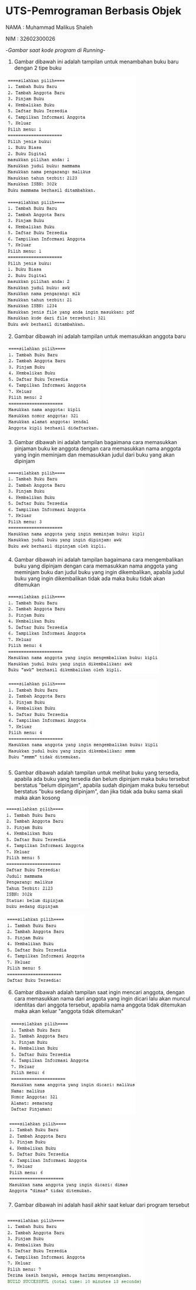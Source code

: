 # UTS-Pemrograman Berbasis Objek

NAMA : Muhammad Malikus Shaleh

NIM : 32602300026

-*Gambar saat kode program di Running*-

1. Gambar dibawah ini adalah tampilan untuk menambahan buku baru dengan 2 tipe buku  

![alt text](https://github.com/malikus-shaleh/UTS-PBO/blob/main/foto%20interaksi%20dengan%20program/1.jpg?raw=true)  

2. Gambar dibawah ini adalah tampilan untuk memasukkan anggota baru

![alt text](https://github.com/malikus-shaleh/UTS-PBO/blob/main/foto%20interaksi%20dengan%20program/2.jpg?raw=true)

3. Gambar dibawah ini adalah tampilan bagaimana cara memasukkan pinjaman buku ke anggota dengan cara memasukkan nama anggota yang ingin meminjam dan memasukkan judul dari buku yang akan dipinjam

![alt text](https://github.com/malikus-shaleh/UTS-PBO/blob/main/foto%20interaksi%20dengan%20program/3.jpg?raw=true)

4. Gambar dibawah ini adalah tampilan bagaimana cara mengembalikan buku yang dipinjam dengan cara memasukkan nama anggota yang meminjam buku dan judul buku yang ingin dikembalikan, apabila judul buku yang ingin dikembalikan tidak ada maka buku tidak akan ditemukan

![alt text](https://github.com/malikus-shaleh/UTS-PBO/blob/main/foto%20interaksi%20dengan%20program/4a.jpg?raw=true)

![alt text](https://github.com/malikus-shaleh/UTS-PBO/blob/main/foto%20interaksi%20dengan%20program/4b.jpg?raw=true)

5. Gambar dibawah adalah tampilan untuk melihat buku yang tersedia, apabila ada buku yang tersedia dan belum dipinjam maka buku tersebut berstatus "belum dipinjam", apabila sudah dipinjam maka buku tersebut berstatus "buku sedang dipinjam", dan jika tidak ada buku sama skali maka akan kosong

![alt text](https://github.com/malikus-shaleh/UTS-PBO/blob/main/foto%20interaksi%20dengan%20program/5a.jpg?raw=true)

![alt text](https://github.com/malikus-shaleh/UTS-PBO/blob/main/foto%20interaksi%20dengan%20program/5b.jpg?raw=true)

6. Gambar dibawah adalah tampilan saat ingin mencari anggota, dengan cara memasukkan nama dari anggota yang ingin dicari lalu akan muncul identitas dari anggota tersebut, apabila nama anggota tidak ditemukan maka akan keluar "anggota tidak ditemukan"

![alt text](https://github.com/malikus-shaleh/UTS-PBO/blob/main/foto%20interaksi%20dengan%20program/6a.jpg?raw=true)

![alt text](https://github.com/malikus-shaleh/UTS-PBO/blob/main/foto%20interaksi%20dengan%20program/6b.jpg?raw=true)

7. Gambar dibawah ini adalah hasil akhir saat keluar dari program tersebut

![alt text](https://github.com/malikus-shaleh/UTS-PBO/blob/main/foto%20interaksi%20dengan%20program/7.jpg?raw=true)







